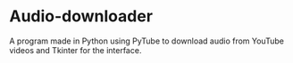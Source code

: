 # Audio-downloader
A program made in Python using PyTube to download audio from YouTube videos and Tkinter for the interface.
